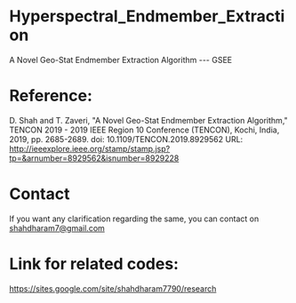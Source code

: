 # Hyperspectral_Endmember_Extraction
A Novel Geo-Stat Endmember Extraction Algorithm --- GSEE

# Reference:
D. Shah and T. Zaveri, "A Novel Geo-Stat Endmember Extraction Algorithm," TENCON 2019 - 2019 IEEE Region 10 Conference (TENCON), Kochi, India, 2019, pp. 2685-2689.
doi: 10.1109/TENCON.2019.8929562
URL: http://ieeexplore.ieee.org/stamp/stamp.jsp?tp=&arnumber=8929562&isnumber=8929228

# Contact
If you want any clarification regarding the same, you can contact on shahdharam7@gmail.com
 
# Link for related codes:
https://sites.google.com/site/shahdharam7790/research
